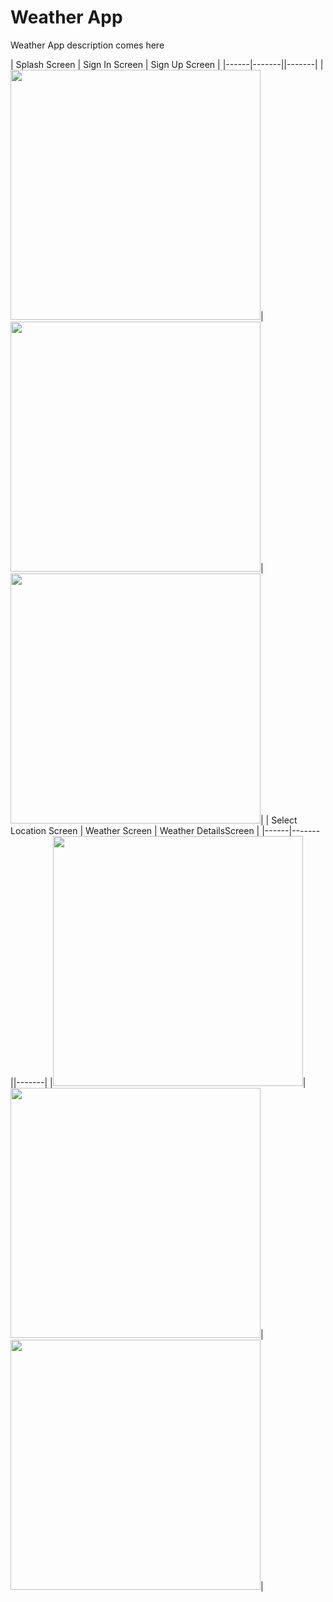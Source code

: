 # Weather App
Weather App description comes here




| Splash Screen | Sign In Screen | Sign Up Screen |
|------|-------||-------|
|<img src="ss/1.jpg" width="400">|<img src="ss/2.jpg" width="400">|<img src="ss/3.jpg" width="400">|
| Select Location Screen | Weather Screen | Weather DetailsScreen |
|------|-------||-------|
|<img src="ss/4.jpg" width="400">|<img src="ss/5.jpg" width="400">|<img src="ss/6.jpg" width="400">|